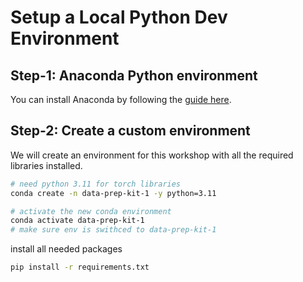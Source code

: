 # Setup a Local Python Dev Environment

## Step-1: Anaconda Python environment

You can install Anaconda by following the [guide here](https://www.anaconda.com/download/).

## Step-2: Create a custom environment

We will create an environment for this workshop with all the required libraries installed.

```bash
# need python 3.11 for torch libraries
conda create -n data-prep-kit-1 -y python=3.11

# activate the new conda environment
conda activate data-prep-kit-1
# make sure env is swithced to data-prep-kit-1
```

install all needed packages

```bash
pip install -r requirements.txt
```

